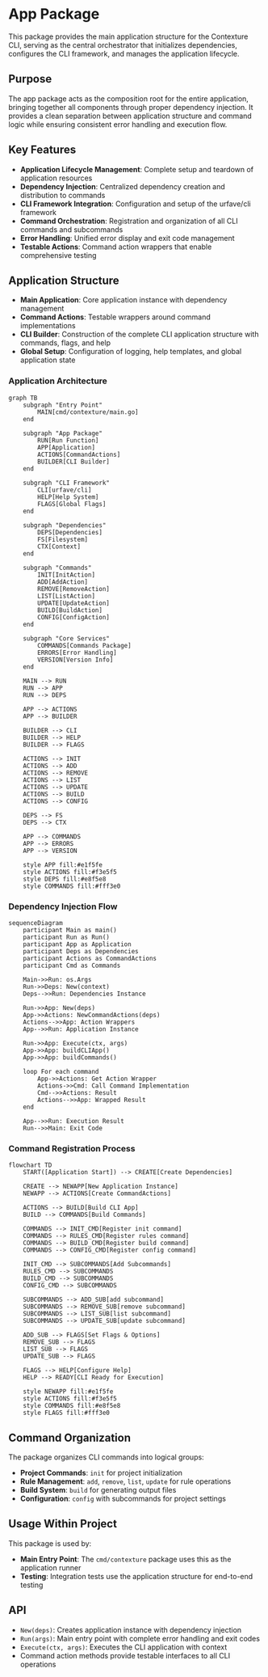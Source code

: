 # App Package

This package provides the main application structure for the Contexture CLI, serving as the central orchestrator that initializes dependencies, configures the CLI framework, and manages the application lifecycle.

## Purpose

The app package acts as the composition root for the entire application, bringing together all components through proper dependency injection. It provides a clean separation between application structure and command logic while ensuring consistent error handling and execution flow.

## Key Features

- **Application Lifecycle Management**: Complete setup and teardown of application resources
- **Dependency Injection**: Centralized dependency creation and distribution to commands
- **CLI Framework Integration**: Configuration and setup of the urfave/cli framework
- **Command Orchestration**: Registration and organization of all CLI commands and subcommands
- **Error Handling**: Unified error display and exit code management
- **Testable Actions**: Command action wrappers that enable comprehensive testing

## Application Structure

- **Main Application**: Core application instance with dependency management
- **Command Actions**: Testable wrappers around command implementations
- **CLI Builder**: Construction of the complete CLI application structure with commands, flags, and help
- **Global Setup**: Configuration of logging, help templates, and global application state

### Application Architecture

```mermaid
graph TB
    subgraph "Entry Point"
        MAIN[cmd/contexture/main.go]
    end
    
    subgraph "App Package"
        RUN[Run Function]
        APP[Application]
        ACTIONS[CommandActions]
        BUILDER[CLI Builder]
    end
    
    subgraph "CLI Framework"
        CLI[urfave/cli]
        HELP[Help System]
        FLAGS[Global Flags]
    end
    
    subgraph "Dependencies"
        DEPS[Dependencies]
        FS[Filesystem]
        CTX[Context]
    end
    
    subgraph "Commands"
        INIT[InitAction]
        ADD[AddAction]
        REMOVE[RemoveAction]
        LIST[ListAction]
        UPDATE[UpdateAction]
        BUILD[BuildAction]
        CONFIG[ConfigAction]
    end
    
    subgraph "Core Services"
        COMMANDS[Commands Package]
        ERRORS[Error Handling]
        VERSION[Version Info]
    end
    
    MAIN --> RUN
    RUN --> APP
    RUN --> DEPS
    
    APP --> ACTIONS
    APP --> BUILDER
    
    BUILDER --> CLI
    BUILDER --> HELP
    BUILDER --> FLAGS
    
    ACTIONS --> INIT
    ACTIONS --> ADD
    ACTIONS --> REMOVE
    ACTIONS --> LIST
    ACTIONS --> UPDATE
    ACTIONS --> BUILD
    ACTIONS --> CONFIG
    
    DEPS --> FS
    DEPS --> CTX
    
    APP --> COMMANDS
    APP --> ERRORS
    APP --> VERSION
    
    style APP fill:#e1f5fe
    style ACTIONS fill:#f3e5f5
    style DEPS fill:#e8f5e8
    style COMMANDS fill:#fff3e0
```

### Dependency Injection Flow

```mermaid
sequenceDiagram
    participant Main as main()
    participant Run as Run()
    participant App as Application
    participant Deps as Dependencies
    participant Actions as CommandActions
    participant Cmd as Commands
    
    Main->>Run: os.Args
    Run->>Deps: New(context)
    Deps-->>Run: Dependencies Instance
    
    Run->>App: New(deps)
    App->>Actions: NewCommandActions(deps)
    Actions-->>App: Action Wrappers
    App-->>Run: Application Instance
    
    Run->>App: Execute(ctx, args)
    App->>App: buildCLIApp()
    App->>App: buildCommands()
    
    loop For each command
        App->>Actions: Get Action Wrapper
        Actions->>Cmd: Call Command Implementation
        Cmd-->>Actions: Result
        Actions-->>App: Wrapped Result
    end
    
    App-->>Run: Execution Result
    Run-->>Main: Exit Code
```

### Command Registration Process

```mermaid
flowchart TD
    START([Application Start]) --> CREATE[Create Dependencies]
    
    CREATE --> NEWAPP[New Application Instance]
    NEWAPP --> ACTIONS[Create CommandActions]
    
    ACTIONS --> BUILD[Build CLI App]
    BUILD --> COMMANDS[Build Commands]
    
    COMMANDS --> INIT_CMD[Register init command]
    COMMANDS --> RULES_CMD[Register rules command]
    COMMANDS --> BUILD_CMD[Register build command]
    COMMANDS --> CONFIG_CMD[Register config command]
    
    INIT_CMD --> SUBCOMMANDS[Add Subcommands]
    RULES_CMD --> SUBCOMMANDS
    BUILD_CMD --> SUBCOMMANDS
    CONFIG_CMD --> SUBCOMMANDS
    
    SUBCOMMANDS --> ADD_SUB[add subcommand]
    SUBCOMMANDS --> REMOVE_SUB[remove subcommand]
    SUBCOMMANDS --> LIST_SUB[list subcommand]
    SUBCOMMANDS --> UPDATE_SUB[update subcommand]
    
    ADD_SUB --> FLAGS[Set Flags & Options]
    REMOVE_SUB --> FLAGS
    LIST_SUB --> FLAGS
    UPDATE_SUB --> FLAGS
    
    FLAGS --> HELP[Configure Help]
    HELP --> READY[CLI Ready for Execution]
    
    style NEWAPP fill:#e1f5fe
    style ACTIONS fill:#f3e5f5
    style COMMANDS fill:#e8f5e8
    style FLAGS fill:#fff3e0
```

## Command Organization

The package organizes CLI commands into logical groups:
- **Project Commands**: `init` for project initialization
- **Rule Management**: `add`, `remove`, `list`, `update` for rule operations
- **Build System**: `build` for generating output files
- **Configuration**: `config` with subcommands for project settings

## Usage Within Project

This package is used by:
- **Main Entry Point**: The `cmd/contexture` package uses this as the application runner
- **Testing**: Integration tests use the application structure for end-to-end testing

## API

- `New(deps)`: Creates application instance with dependency injection
- `Run(args)`: Main entry point with complete error handling and exit codes
- `Execute(ctx, args)`: Executes the CLI application with context
- Command action methods provide testable interfaces to all CLI operations